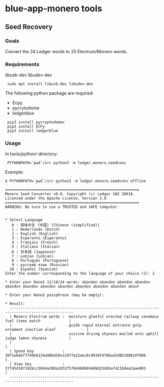 # blue-app-monero tools


## Seed Recovery

### Goals

Convert the 24 Ledger words to 25 Electrum/Monero words.

### Requirements

libusb-dev
libudev-dev

     sudo apt install libusb-dev libudev-dev

The following python package are required:

- Ecpy
- pycrytodome
- ledgerblue
```
 pip3 install pycryptodomex
 pip3 install ECPy
 pip3 install ledgerblue
```
### Usage

In tools/python/ directory:

     PYTHONPATH=`pwd`/src python3 -m ledger.monero.seedconv

Example:

    $ PYTHONPATH=`pwd`/src python3 -m ledger.monero.seedconv offline

    =============================================================
    Monero Seed Converter v0.8. Copyright (c) Ledger SAS 20018.
    Licensed under the Apache License, Version 2.0
    =============================================================
    WARNING: Be sure to use a TRUSTED and SAFE computer.
     
            
    * Select Language
       0 : 简体中文 (中国) (Chinese (simplified))
       1 : Nederlands (Dutch)
       2 : English (English)
       3 : Esperanto (Esperanto)
       4 : Français (French)
       5 : Italiano (Italian)
       6 : 日本語 (Japanese)
       7 : Lobjan (Lobjan)
       8 : Português (Portuguese)
       9 : русский язык (Russian)
      10 : Español (Spanish)
    Enter the number corresponding to the language of your choice (2): 2

    * Enter your NanoS 12/18/24 words: abandon abandon abandon abandon abandon abandon abandon abandon abandon abandon abandon about

    * Enter your NanoS passphrase (may be empty): 

    * Result:
      ---------------------------------------------------------------------------------------------------
      | Monero Electrum words :  moisture gleeful erected railway venomous fuel items match             |
      |                          guide rapid eternal entrance gulp ornament inactive aloof              |
      |                          cuisine drying shyness mailed onto uphill judge lemon shyness          |
      |                                                                                                 |
      | Spend key             :  3071e0ebf774956134a98bd58e1247fe22eec0c9910fd70ba42d8b1880197008       |
      | View key              :  27f45d107192bcc5b04a380a1032f57044b89694d8d25d6ba74216dea2aae003       |
      ---------------------------------------------------------------------------------------------------

